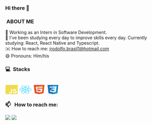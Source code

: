 ### Hi there 👋

### &nbsp;ABOUT ME

🔭 Working as an Intern in Software Development.<br/>
🌱 I've been studying every day to improve skills every day.
Currently studying:
React, React Native and Typescript. <br/>
✉️ How to reach me: jrodolfo.brasil1@hotmail.com <br/>
😄 Pronouns: Him/his<br/>
  
### 💻 &nbsp;Stacks

<div style="display: inline_block"><br>
  <img align="center" alt="Jose-Js" height="30" width="40" src="https://raw.githubusercontent.com/devicons/devicon/master/icons/javascript/javascript-plain.svg">
  <img align="center" alt="Jose-React" height="30" width="40" src="https://raw.githubusercontent.com/devicons/devicon/master/icons/react/react-original.svg">
  <img align="center" alt="Jose-HTML" height="30" width="40" src="https://raw.githubusercontent.com/devicons/devicon/master/icons/html5/html5-original.svg">
  <img align="center" alt="Jose-CSS" height="30" width="40" src="https://raw.githubusercontent.com/devicons/devicon/master/icons/css3/css3-original.svg">
</div>

### 📫 &nbsp; How to reach me: 

<a href="https://www.linkedin.com/in/jos%C3%A9-rodolfo-m-rodrigues%F0%9F%8F%B3%EF%B8%8F%E2%80%8D%F0%9F%8C%88-b4a812168/" target="_blank"><img src="https://img.shields.io/badge/-LinkedIn-%230077B5?style=for-the-badge&logo=linkedin&logoColor=white" target="_blank"></a> 
<a href="https://instagram.com/_jose_rodolfo_" target="_blank"><img src="https://img.shields.io/badge/-Instagram-%23E4405F?style=for-the-badge&logo=instagram&logoColor=white" target="_blank"></a>
